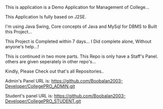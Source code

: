 This is application is a Demo Application for Management of College...

This Application Is fully based on J2SE. 

I'm using Java Swing, Core concepts of Java and MySql for DBMS to Built this Project... 

This Project is Completed within 7 days... I Did complete alone, Without anyone's help...!

This is continued in two more parts. This Repo is only have a Staff's Panel. others are given seperately in other repo's... 

Kindly, Please Check out that's all Repositories.. 

Admin's Panel URL is: https://github.com/Boobalan2003-Developer/CollegePRO_ADMIN.git 

Student's panel URL is: https://github.com/Boobalan2003-Developer/CollegePRO_STUDENT.git 

